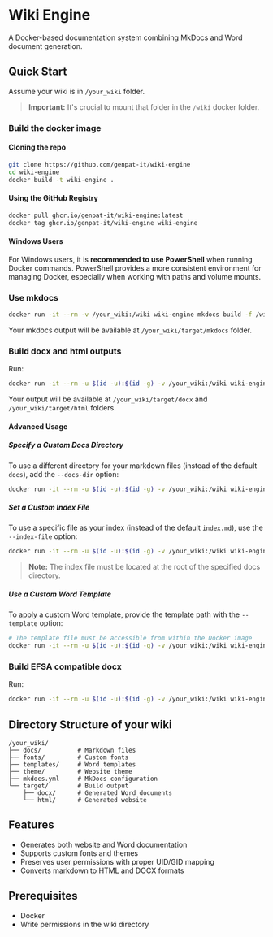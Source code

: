 # Wiki Engine

A Docker-based documentation system combining MkDocs and Word document generation.

## Quick Start

Assume your wiki is in `/your_wiki` folder.

> **Important:** It's crucial to mount that folder in the `/wiki` docker folder.

### Build the docker image

#### Cloning the repo

```bash
git clone https://github.com/genpat-it/wiki-engine
cd wiki-engine
docker build -t wiki-engine .
```

#### Using the GitHub Registry

```bash
docker pull ghcr.io/genpat-it/wiki-engine:latest
docker tag ghcr.io/genpat-it/wiki-engine wiki-engine
```

#### Windows Users

For Windows users, it is **recommended to use PowerShell** when running Docker commands. PowerShell provides a more consistent environment for managing Docker, especially when working with paths and volume mounts.

### Use mkdocs

```bash
docker run -it --rm -v /your_wiki:/wiki wiki-engine mkdocs build -f /wiki/mkdocs.yml --site-dir /wiki/target/mkdocs
```

Your mkdocs output will be available at `/your_wiki/target/mkdocs` folder.

### Build docx and html outputs

Run:
```bash
docker run -it --rm -u $(id -u):$(id -g) -v /your_wiki:/wiki wiki-engine build-docx
```

Your output will be available at `/your_wiki/target/docx` and  `/your_wiki/target/html` folders.

#### Advanced Usage

##### Specify a Custom Docs Directory

To use a different directory for your markdown files (instead of the default `docs`), add the `--docs-dir` option:

```bash
docker run -it --rm -u $(id -u):$(id -g) -v /your_wiki:/wiki wiki-engine build-docx --docs-dir /path/accessible/from/docker/image/docs
```

##### Set a Custom Index File

To use a specific file as your index (instead of the default `index.md`), use the `--index-file` option:

```bash
docker run -it --rm -u $(id -u):$(id -g) -v /your_wiki:/wiki wiki-engine build-docx --index-file home.md
```

> **Note:** The index file must be located at the root of the specified docs directory.

##### Use a Custom Word Template

To apply a custom Word template, provide the template path with the `--template` option:

```bash
# The template file must be accessible from within the Docker image
docker run -it --rm -u $(id -u):$(id -g) -v /your_wiki:/wiki wiki-engine build-docx --template /template/path/accessible/from/docker/image
```

### Build EFSA compatible docx

Run:
```bash
docker run -it --rm -u $(id -u):$(id -g) -v /your_wiki:/wiki wiki-engine build-docx --efsa 
```

## Directory Structure of your wiki

```
/your_wiki/
├── docs/          # Markdown files
├── fonts/         # Custom fonts
├── templates/     # Word templates
├── theme/         # Website theme
├── mkdocs.yml     # MkDocs configuration
└── target/        # Build output
    ├── docx/      # Generated Word documents
    └── html/      # Generated website
```

## Features

- Generates both website and Word documentation
- Supports custom fonts and themes
- Preserves user permissions with proper UID/GID mapping
- Converts markdown to HTML and DOCX formats
  
## Prerequisites

- Docker
- Write permissions in the wiki directory